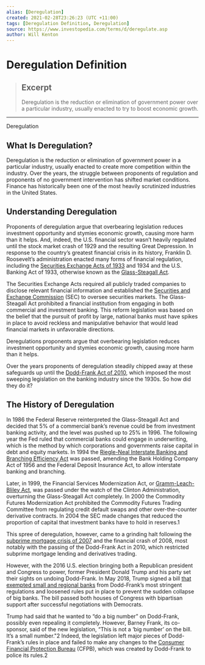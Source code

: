 ```yaml
---
alias: [Deregulation]
created: 2021-02-28T23:26:23 (UTC +11:00)
tags: [Deregulation Definition, Deregulation]
source: https://www.investopedia.com/terms/d/deregulate.asp
author: Will Kenton
---
```


# Deregulation Definition

> ## Excerpt
> Deregulation is the reduction or elimination of government power over a particular industry, usually enacted to try to boost economic growth.

---

Deregulation
## What Is Deregulation?

Deregulation is the reduction or elimination of government power in a particular industry, usually enacted to create more competition within the industry. Over the years, the struggle between proponents of regulation and proponents of no government intervention has shifted market conditions. Finance has historically been one of the most heavily scrutinized industries in the United States.

## Understanding Deregulation

Proponents of deregulation argue that overbearing legislation reduces investment opportunity and stymies economic growth, causing more harm than it helps. And, indeed, the U.S. financial sector wasn’t heavily regulated until the stock market crash of 1929 and the resulting Great Depression. In response to the country’s greatest financial crisis in its history, Franklin D. Roosevelt’s administration enacted many forms of financial regulation, including the [Securities Exchange Acts of 1933](https://www.investopedia.com/terms/s/securitiesact1933.asp) and 1934 and the U.S. Banking Act of 1933, otherwise known as the [Glass-Steagall Act](https://www.investopedia.com/terms/g/glass_steagall_act.asp).

The Securities Exchange Acts required all publicly traded companies to disclose relevant financial information and established the [Securities and Exchange Commission](https://www.investopedia.com/terms/s/sec.asp) (SEC) to oversee securities markets. The Glass-Steagall Act prohibited a financial institution from engaging in both commercial and investment banking. This reform legislation was based on the belief that the pursuit of profit by large, national banks must have spikes in place to avoid reckless and manipulative behavior that would lead financial markets in unfavorable directions.

Deregulations proponents argue that overbearing legislation reduces investment opportunity and stymies economic growth, causing more harm than it helps.

Over the years proponents of deregulation steadily chipped away at these safeguards up until the [Dodd-Frank Act of 2010](https://www.investopedia.com/terms/d/dodd-frank-financial-regulatory-reform-bill.asp), which imposed the most sweeping legislation on the banking industry since the 1930s. So how did they do it?

## The History of Deregulation

In 1986 the Federal Reserve reinterpreted the Glass-Steagall Act and decided that 5% of a commercial bank’s revenue could be from investment banking activity, and the level was pushed up to 25% in 1996. The following year the Fed ruled that commercial banks could engage in underwriting, which is the method by which corporations and governments raise capital in debt and equity markets. In 1994 the [Riegle-Neal Interstate Banking and Branching Efficiency Act](https://www.investopedia.com/terms/i/interstate-banking.asp) was passed, amending the Bank Holding Company Act of 1956 and the Federal Deposit Insurance Act, to allow interstate banking and branching.

Later, in 1999, the Financial Services Modernization Act, or [Gramm-Leach-Bliley Act](https://www.investopedia.com/terms/g/glba.asp), was passed under the watch of the Clinton Administration, overturning the Glass-Steagall Act completely. In 2000 the Commodity Futures Modernization Act prohibited the Commodity Futures Trading Committee from regulating credit default swaps and other over-the-counter derivative contracts. In 2004 the SEC made changes that reduced the proportion of capital that investment banks have to hold in reserves.1

This spree of deregulation, however, came to a grinding halt following the [subprime mortgage crisis of 2007](https://www.investopedia.com/terms/s/subprime_mortgage.asp) and the financial crash of 2008, most notably with the passing of the Dodd-Frank Act in 2010, which restricted subprime mortgage lending and derivatives trading.

However, with the 2016 U.S. election bringing both a Republican president and Congress to power, former President Donald Trump and his party set their sights on undoing Dodd-Frank. In May 2018, Trump signed a bill [that exempted small and regional banks](https://www.investopedia.com/news/3-etfs-set-gain-doddfrank-rollbacks/) from Dodd-Frank’s most stringent regulations and loosened rules put in place to prevent the sudden collapse of big banks. The bill passed both houses of Congress with bipartisan support after successful negotiations with Democrats.

Trump had said that he wanted to “do a big number” on Dodd-Frank, possibly even repealing it completely. However, Barney Frank, its co-sponsor, said of the new legislation, “This is not a ‘big number’ on the bill. It’s a small number."2 Indeed, the legislation left major pieces of Dodd-Frank’s rules in place and failed to make any changes to the [Consumer Financial Protection Bureau](https://www.investopedia.com/terms/c/consumer-financial-protection-bureau-cfpb.asp) (CFPB), which was created by Dodd-Frank to police its rules.2
